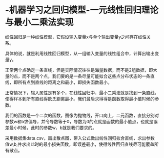 # -机器学习之回归模型-一元线性回归理论与最小二乘法实现

线性回归是一种线性模型，它假设输入变量x与单个输出变量y之间存在线性关系。

具体的说，就是利用线性回归模型，从一组输入变量的线性组合中，计算出输出变量y。

正常两个点确定一条直线，但是实际情况往往是海量数据，而不是2组数据，即大量的点，而不是两个点，我们要的是一条尽量可能拟合这些点分布状态的一条直线，即所有点到直线的距离之和最小，即损失函数最小。

正常情况下，输入属性是有多个，在线性回归中，最小二乘法就是找到一条直线，使得样本到所有直线得欧氏距离最小。我们最后求得得是函数取得最小值时候的参数。

我们的函数是一个二次的函数，图像为抛物线，开口向上，二元函数，直接分别对参数w和b求偏导，并令导数等于0，导数为0的点就是函数的最小值点，也就是误差最小时候，此时的参数w，b就是我们要求的。

采用数据集data.csv，画出散点图，带入公式做出线性回归拟合直线，求出参数值w,b,并求出此时的最小损失函数，即误差最小，使得线性回归直线尽可能覆盖所有散点。


